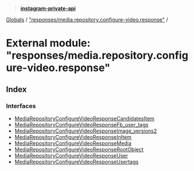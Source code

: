 > **[instagram-private-api](../README.md)**

[Globals](../globals.md) / ["responses/media.repository.configure-video.response"](_responses_media_repository_configure_video_response_.md) /

# External module: "responses/media.repository.configure-video.response"

## Index

### Interfaces

* [MediaRepositoryConfigureVideoResponseCandidatesItem](../interfaces/_responses_media_repository_configure_video_response_.mediarepositoryconfigurevideoresponsecandidatesitem.md)
* [MediaRepositoryConfigureVideoResponseFb_user_tags](../interfaces/_responses_media_repository_configure_video_response_.mediarepositoryconfigurevideoresponsefb_user_tags.md)
* [MediaRepositoryConfigureVideoResponseImage_versions2](../interfaces/_responses_media_repository_configure_video_response_.mediarepositoryconfigurevideoresponseimage_versions2.md)
* [MediaRepositoryConfigureVideoResponseInItem](../interfaces/_responses_media_repository_configure_video_response_.mediarepositoryconfigurevideoresponseinitem.md)
* [MediaRepositoryConfigureVideoResponseMedia](../interfaces/_responses_media_repository_configure_video_response_.mediarepositoryconfigurevideoresponsemedia.md)
* [MediaRepositoryConfigureVideoResponseRootObject](../interfaces/_responses_media_repository_configure_video_response_.mediarepositoryconfigurevideoresponserootobject.md)
* [MediaRepositoryConfigureVideoResponseUser](../interfaces/_responses_media_repository_configure_video_response_.mediarepositoryconfigurevideoresponseuser.md)
* [MediaRepositoryConfigureVideoResponseUsertags](../interfaces/_responses_media_repository_configure_video_response_.mediarepositoryconfigurevideoresponseusertags.md)